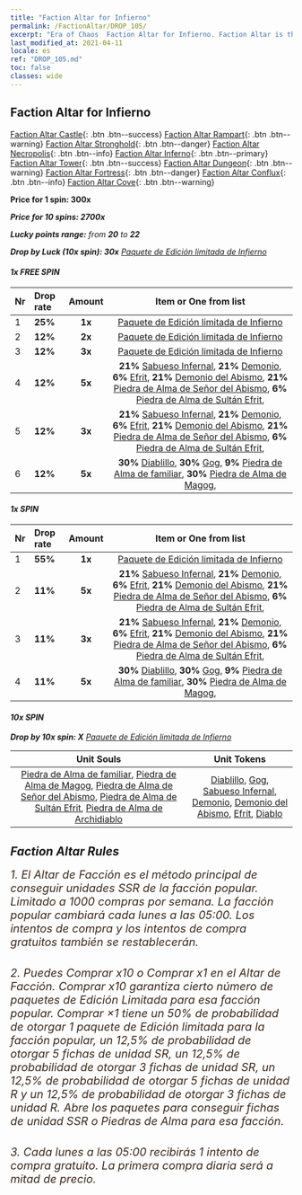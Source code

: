 ```yaml
---
title: "Faction Altar for Infierno"
permalink: /FactionAltar/DROP_105/
excerpt: "Era of Chaos  Faction Altar for Infierno. Faction Altar is the primary method for obtaining SSR units from the popular faction. Limited to 1,000 purchases each week. The popular faction changes at 05:00 every Monday. Purchase attempts and free purchase attempts will also reset then."
last_modified_at: 2021-04-11
locale: es
ref: "DROP_105.md"
toc: false
classes: wide
---
```


##  Faction Altar for **Infierno**

  [Faction Altar Castle](/es/FactionAltar/DROP_101/){: .btn .btn--success} [Faction Altar Rampart](/es/FactionAltar/DROP_102/){: .btn .btn--warning} [Faction Altar Stronghold](/es/FactionAltar/DROP_103/){: .btn .btn--danger} [Faction Altar Necropolis](/es/FactionAltar/DROP_104/){: .btn .btn--info} [Faction Altar Inferno](/es/FactionAltar/DROP_105/){: .btn .btn--primary} [Faction Altar Tower](/es/FactionAltar/DROP_106/){: .btn .btn--success} [Faction Altar Dungeon](/es/FactionAltar/DROP_107/){: .btn .btn--warning} [Faction Altar Fortress](/es/FactionAltar/DROP_108/){: .btn .btn--danger} [Faction Altar Conflux](/es/FactionAltar/DROP_109/){: .btn .btn--info} [Faction Altar Cove](/es/FactionAltar/DROP_112/){: .btn .btn--warning} 

  **Price for 1 spin: 300x** <i class="fas fa-gem"/>

  **Price for 10 spins: 2700x** <i class="fas fa-gem"/>

  **Lucky points range:** from **20** to **22**

  **Drop by Luck (10x spin): 30x** [Paquete de Edición limitada de Infierno](/es/Items/con_2104/)

####  1x FREE SPIN 

  |    Nr    |  Drop rate  |  Amount   |   Item or One from list  |
  |:---------|:------------|:---------:|:------------------------:|
  | 1 | **25%** | **1x** | [Paquete de Edición limitada de Infierno](/es/Items/con_2104/) |
  | 2 | **12%** | **2x** | [Paquete de Edición limitada de Infierno](/es/Items/con_2104/) |
  | 3 | **12%** | **3x** | [Paquete de Edición limitada de Infierno](/es/Items/con_2104/) |
  | 4 | **12%** | **5x** |  **21%** [Sabueso Infernal](/es/Items/unt_228/),  **21%** [Demonio](/es/Items/unt_229/),  **6%** [Efrit](/es/Items/unt_231/),  **21%** [Demonio del Abismo](/es/Items/unt_230/),  **21%** [Piedra de Alma de Señor del Abismo](/es/Items/unt_316/),  **6%** [Piedra de Alma de Sultán Efrit](/es/Items/unt_317/),  |
  | 5 | **12%** | **3x** |  **21%** [Sabueso Infernal](/es/Items/unt_228/),  **21%** [Demonio](/es/Items/unt_229/),  **6%** [Efrit](/es/Items/unt_231/),  **21%** [Demonio del Abismo](/es/Items/unt_230/),  **21%** [Piedra de Alma de Señor del Abismo](/es/Items/unt_316/),  **6%** [Piedra de Alma de Sultán Efrit](/es/Items/unt_317/),  |
  | 6 | **12%** | **5x** |  **30%** [Diablillo](/es/Items/unt_226/),  **30%** [Gog](/es/Items/unt_227/),  **9%** [Piedra de Alma de familiar](/es/Items/unt_313/),  **30%** [Piedra de Alma de Magog](/es/Items/unt_314/),  |


####  1x SPIN 

  |    Nr    |  Drop rate  |  Amount   |   Item or One from list  |
  |:---------|:------------|:---------:|:------------------------:|
  | 1 | **55%** | **1x** | [Paquete de Edición limitada de Infierno](/es/Items/con_2104/) |
  | 2 | **11%** | **5x** |  **21%** [Sabueso Infernal](/es/Items/unt_228/),  **21%** [Demonio](/es/Items/unt_229/),  **6%** [Efrit](/es/Items/unt_231/),  **21%** [Demonio del Abismo](/es/Items/unt_230/),  **21%** [Piedra de Alma de Señor del Abismo](/es/Items/unt_316/),  **6%** [Piedra de Alma de Sultán Efrit](/es/Items/unt_317/),  |
  | 3 | **11%** | **3x** |  **21%** [Sabueso Infernal](/es/Items/unt_228/),  **21%** [Demonio](/es/Items/unt_229/),  **6%** [Efrit](/es/Items/unt_231/),  **21%** [Demonio del Abismo](/es/Items/unt_230/),  **21%** [Piedra de Alma de Señor del Abismo](/es/Items/unt_316/),  **6%** [Piedra de Alma de Sultán Efrit](/es/Items/unt_317/),  |
  | 4 | **11%** | **5x** |  **30%** [Diablillo](/es/Items/unt_226/),  **30%** [Gog](/es/Items/unt_227/),  **9%** [Piedra de Alma de familiar](/es/Items/unt_313/),  **30%** [Piedra de Alma de Magog](/es/Items/unt_314/),  |


####  10x SPIN 

  **Drop by 10x spin: X** [Paquete de Edición limitada de Infierno](/es/Items/con_2104/)

  |    Unit Souls    |  Unit Tokens  |
  |:----------------:|:-------------:|
  | [Piedra de Alma de familiar](/es/Items/unt_313/), [Piedra de Alma de Magog](/es/Items/unt_314/), [Piedra de Alma de Señor del Abismo](/es/Items/unt_316/), [Piedra de Alma de Sultán Efrit](/es/Items/unt_317/), [Piedra de Alma de Archidiablo](/es/Items/unt_318/) | [Diablillo](/es/Items/unt_226/), [Gog](/es/Items/unt_227/), [Sabueso Infernal](/es/Items/unt_228/), [Demonio](/es/Items/unt_229/), [Demonio del Abismo](/es/Items/unt_230/), [Efrit](/es/Items/unt_231/), [Diablo](/es/Items/unt_232/) |



## Faction Altar Rules

  <span style="color: #3c2a1e;font-size:20px">1. El Altar de Facción es el método principal de conseguir unidades SSR de la facción popular. Limitado a 1000 compras por semana. La facción popular cambiará cada lunes a las 05:00. Los intentos de compra y los intentos de compra gratuitos también se restablecerán. </span><br/>

<br/>  <span style="color: #3c2a1e;font-size:20px">2. Puedes Comprar x10 o Comprar x1 en el Altar de Facción. Comprar x10 garantiza cierto número de paquetes de Edición Limitada para esa facción popular. Comprar ×1 tiene un 50% de probabilidad de otorgar 1 paquete de Edición limitada para la facción popular, un 12,5% de probabilidad de otorgar 5 fichas de unidad SR, un 12,5% de probabilidad de otorgar 3 fichas de unidad SR, un 12,5% de probabilidad de otorgar 5 fichas de unidad R y un 12,5% de probabilidad de otorgar 3 fichas de unidad R. Abre los paquetes para conseguir fichas de unidad SSR o Piedras de Alma para esa facción.</span>

<br/>  <span style="color: #3c2a1e;font-size:20px">3. Cada lunes a las 05:00 recibirás 1 intento de compra gratuito. La primera compra diaria será a mitad de precio.</span><br/>

<br/>